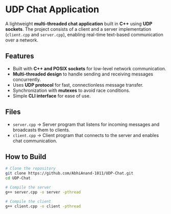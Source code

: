 # UDP Chat Application  

A lightweight **multi-threaded chat application** built in **C++** using **UDP sockets**. The project consists of a client and a server implementation (`client.cpp` and `server.cpp`), enabling real-time text-based communication over a network.  

## Features  
- Built with **C++ and POSIX sockets** for low-level network communication.  
- **Multi-threaded design** to handle sending and receiving messages concurrently.  
- Uses **UDP protocol** for fast, connectionless message transfer.  
- Synchronization with **mutexes** to avoid race conditions.  
- Simple **CLI interface** for ease of use.  

## Files  
- `server.cpp` → Server program that listens for incoming messages and broadcasts them to clients.  
- `client.cpp` → Client program that connects to the server and enables chat communication.  

## How to Build  

```bash
# Clone the repository
git clone https://github.com/AbhiAnand-1011/UDP-Chat.git
cd UDP-Chat

# Compile the server
g++ server.cpp -o server -pthread

# Compile the client
g++ client.cpp -o client -pthread
